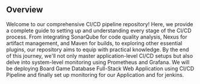 ## Overview

Welcome to our comprehensive CI/CD pipeline repository! Here, we provide a complete guide to setting up and understanding every stage of the CI/CD process. From integrating SonarQube for code quality analysis, Nexus for artifact management, and Maven for builds, to exploring other essential plugins, our repository aims to equip with practical knowledge.
By the end of this journey, we'll not only master application-level CI/CD setups but also delve into system-level monitoring using Prometheus and Grafana. We will be deploying Board Game Database Full-Stack Web Application using CI/CD Pipeline and finally set up monitoring for our Application and for jenkins.
